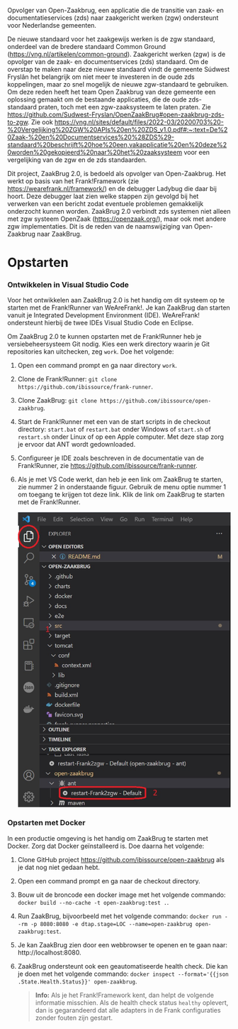 Opvolger van Open-Zaakbrug, een applicatie die de transitie van zaak- en documentatieservices (zds) naar zaakgericht werken (zgw) ondersteunt voor Nederlandse gemeenten.

De nieuwe standaard voor het zaakgewijs werken is de zgw standaard, onderdeel van de bredere standaard Common Ground (https://vng.nl/artikelen/common-ground). Zaakgericht werken (zgw) is de opvolger van de zaak- en documentservices (zds) standaard. Om de overstap te maken naar deze nieuwe standaard vindt de gemeente Súdwest Fryslân het belangrijk om niet meer te investeren in de oude zds koppelingen, maar zo snel mogelijk de nieuwe zgw-standaard te gebruiken. Om deze reden heeft het team Open Zaakbrug van deze gemeente een oplossing gemaakt om de bestaande applicaties, die de oude zds-standaard praten, toch met een zgw-zaaksysteem te laten praten. Zie https://github.com/Sudwest-Fryslan/OpenZaakBrug#open-zaakbrug-zds-to-zgw. Zie ook https://vng.nl/sites/default/files/2022-03/20200703%20-%20Vergelijking%20ZGW%20APIs%20en%20ZDS_v1.0.pdf#:~:text=De%20Zaak-%20en%20Documentservices%20%28ZDS%29-standaard%20beschrijft%20hoe%20een,vakapplicatie%20en%20deze%20worden%20gekopieerd%20naar%20het%20zaaksysteem voor een vergelijking van de zgw en de zds standaarden.

Dit project, ZaakBrug 2.0, is bedoeld als opvolger van Open-Zaakbrug. Het werkt op basis van het Frank!Framework (zie https://wearefrank.nl/framework/) en de debugger Ladybug die daar bij hoort. Deze debugger laat zien welke stappen zijn gevolgd bij het verwerken van een bericht zodat eventuele problemen gemakkelijk onderzocht kunnen worden. ZaakBrug 2.0 verbindt zds systemen niet alleen met zgw systeem OpenZaak (https://openzaak.org/), maar ook met andere zgw implementaties. Dit is de reden van de naamswijziging van Open-Zaakbrug naar ZaakBrug.

# Opstarten

### Ontwikkelen in Visual Studio Code

Voor het ontwikkelen aan ZaakBrug 2.0 is het handig om dit systeem op te starten met de Frank!Runner van WeAreFrank!. Je kan ZaakBrug dan starten vanuit je Integrated Development Environment (IDE). WeAreFrank! ondersteunt hierbij de twee IDEs Visual Studio Code en Eclipse.

Om ZaakBrug 2.0 te kunnen opstarten met de Frank!Runner heb je versiebeheersysteem Git nodig. Kies een werk directory waarin je Git repositories kan uitchecken, zeg `work`. Doe het volgende:

1. Open een command prompt en ga naar directory `work`.
1. Clone de Frank!Runner: `git clone https://github.com/ibissource/frank-runner`.
1. Clone ZaakBrug: `git clone https://github.com/ibissource/open-zaakbrug`.
1. Start de Frank!Runner met een van de start scripts in de checkout directory: `start.bat` of `restart.bat` onder Windows of `start.sh` of `restart.sh` onder Linux of op een Apple computer. Met deze stap zorg je ervoor dat ANT wordt gedownloaded.
1. Configureer je IDE zoals beschreven in de documentatie van de Frank!Runner, zie https://github.com/ibissource/frank-runner.
1. Als je met VS Code werkt, dan heb je een link om ZaakBrug te starten, zie nummer 2 in onderstaande figuur. Gebruik de menu optie nummer 1 om toegang te krijgen tot deze link. Klik de link om ZaakBrug te starten met de Frank!Runner.

   ![antJobVsCode.jpg](/docs/picturesReadme/antJobVsCode.jpg)

### Opstarten met Docker

In een productie omgeving is het handig om ZaakBrug te starten met Docker. Zorg dat Docker geïnstalleerd is. Doe daarna het volgende:

1. Clone GitHub project https://github.com/ibissource/open-zaakbrug als je dat nog niet gedaan hebt.
1. Open een command prompt en ga naar de checkout directory.
1. Bouw uit de broncode een docker image met het volgende commando: `docker build --no-cache -t open-zaakbrug:test .`.
1. Run ZaakBrug, bijvoorbeeld met het volgende commando: `docker run --rm -p 8080:8080 -e dtap.stage=LOC --name=open-zaakbrug open-zaakbrug:test`.
1. Je kan ZaakBrug zien door een webbrowser te openen en te gaan naar: http://localhost:8080.
1. ZaakBrug ondersteunt ook een geautomatiseerde health check. Die kan je doen met het volgende commando: `docker inspect --format='{{json .State.Health.Status}}' open-zaakbrug`.

   > **Info:** Als je het Frank!Framework kent, dan helpt de volgende informatie misschien. Als de health check status `healthy` oplevert, dan is gegarandeerd dat alle adapters in de Frank configuraties zonder fouten zijn gestart.
